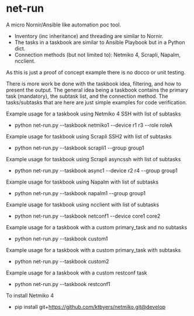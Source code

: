 # net-run

A micro Nornir/Ansible like automation poc tool.  

- Inventory (inc inheritance) and threading are similar to Nornir.
- The tasks in a taskbook are similar to Ansible Playbook but in a Python dict.
- Connection methods (but not limited to): Netmiko 4, Scrapli, Napalm, ncclient.

As this is just a proof of concept example there is no docco or unit testing.  

There is more work be done with the taskbook idea, filtering, and how to present the output.  The general idea being a taskbook contains the primary task (mandatory), the subtask list, and the connection method.  The tasks/subtasks that are here are just simple examples for code verification.

Example usage for a taskbook using Netmiko 4 SSH with list of subtasks
- python net-run.py --taskbook netmiko1 --device r1 r3 --role roleA

Example usage for taskbook using Scrapli SSH2 with list of subtasks
- python net-run.py --taskbook scrapli1 --group group1

Example usage for taskbook using Scrapli asyncssh with list of subtasks
- python net-run.py --taskbook async1 --device r2 r4 --group group1

Example usage for taskbook using Napalm with list of subtasks
- python net-run.py --taskbook napalm1 --group group1

Example usage for taskbook using ncclient with list of subtasks
- python net-run.py --taskbook netconf1 --device core1 core2

Example usage for a taskbook with a custom primary_task and no subtasks
- python net-run.py --taskbook custom1

Example usage for a taskbook with a custom primary_task with subtasks
- python net-run.py --taskbook custom2

Example usage for a taskbook with a custom restconf task
- python net-run.py --taskbook restconf1

To install Netmiko 4
- pip install git+https://github.com/ktbyers/netmiko.git@develop




